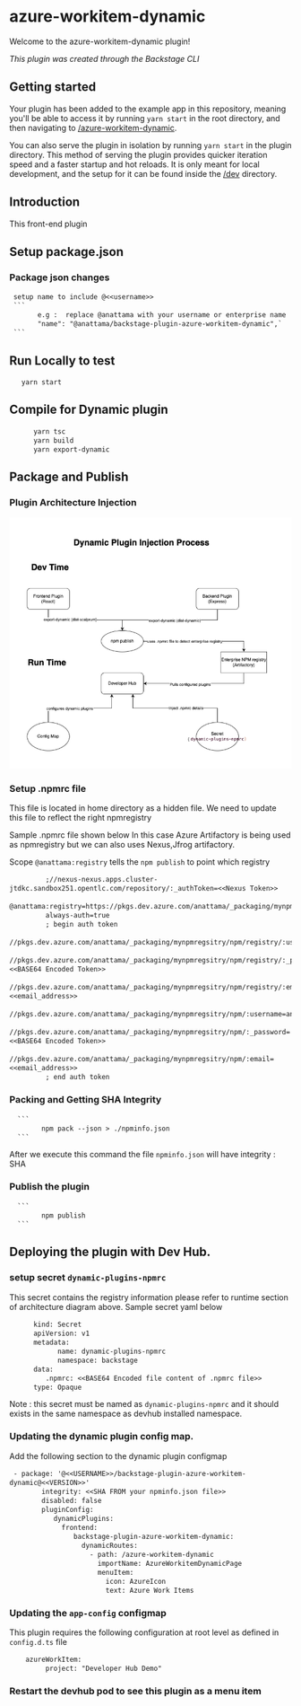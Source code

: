 # azure-workitem-dynamic

Welcome to the azure-workitem-dynamic plugin!

_This plugin was created through the Backstage CLI_

## Getting started

Your plugin has been added to the example app in this repository, meaning you'll be able to access it by running `yarn start` in the root directory, and then navigating to [/azure-workitem-dynamic](http://localhost:3000/azure-workitem-dynamic).

You can also serve the plugin in isolation by running `yarn start` in the plugin directory.
This method of serving the plugin provides quicker iteration speed and a faster startup and hot reloads.
It is only meant for local development, and the setup for it can be found inside the [/dev](./dev) directory.

## Introduction

This front-end plugin

## Setup package.json

   ### Package json changes 
     setup name to include @<<username>> 
     ```  
           e.g :  replace @anattama with your username or enterprise name
           "name": "@anattama/backstage-plugin-azure-workitem-dynamic",`
     ```      
## Run Locally to test

```
   yarn start
```   

## Compile for Dynamic plugin
```
      yarn tsc
      yarn build
      yarn export-dynamic
```


## Package and Publish 
  
### Plugin Architecture Injection
      
![Architecture Diagram](/docs/dynamic-plugin-injection.png)


### Setup .npmrc file
   This file is located in home directory as a hidden file. We need to update this file to reflect the right npmregistry

   Sample .npmrc file shown below In this case Azure Artifactory is being used as npmregistry but we can also uses Nexus,Jfrog artifactory.

   Scope `@anattama:registry` tells the `npm publish` to point which registry

   ```
            ;//nexus-nexus.apps.cluster-jtdkc.sandbox251.opentlc.com/repository/:_authToken=<<Nexus Token>>
            @anattama:registry=https://pkgs.dev.azure.com/anattama/_packaging/mynpmregsitry/npm/registry/
            always-auth=true
            ; begin auth token
            //pkgs.dev.azure.com/anattama/_packaging/mynpmregsitry/npm/registry/:username=anattama
            //pkgs.dev.azure.com/anattama/_packaging/mynpmregsitry/npm/registry/:_password=<<BASE64 Encoded Token>>
            //pkgs.dev.azure.com/anattama/_packaging/mynpmregsitry/npm/registry/:email=<<email_address>>
            //pkgs.dev.azure.com/anattama/_packaging/mynpmregsitry/npm/:username=anattama
            //pkgs.dev.azure.com/anattama/_packaging/mynpmregsitry/npm/:_password=<<BASE64 Encoded Token>>
            //pkgs.dev.azure.com/anattama/_packaging/mynpmregsitry/npm/:email=<<email_address>>
            ; end auth token
   ```
### Packing and  Getting SHA Integrity

      ```
            npm pack --json > ./npminfo.json 
      ``` 
After we execute this command the file `npminfo.json` will have integrity : SHA         

### Publish the plugin

      ```
            npm publish
      ```

## Deploying the plugin with Dev Hub.

### setup secret `dynamic-plugins-npmrc`

This secret contains the registry information please refer to runtime section of architecture diagram above. Sample secret yaml below

```
      kind: Secret
      apiVersion: v1
      metadata:
            name: dynamic-plugins-npmrc
            namespace: backstage
      data:
         .npmrc: <<BASE64 Encoded file content of .npmrc file>>
      type: Opaque

```

Note : this secret must be named as `dynamic-plugins-npmrc` and it should exists in the same namespace  as devhub installed namespace.

### Updating the dynamic plugin config map.
Add the following section to the dynamic plugin configmap

```
 - package: '@<<USERNAME>>/backstage-plugin-azure-workitem-dynamic@<<VERSION>>'
        integrity: <<SHA FROM your npminfo.json file>>
        disabled: false
        pluginConfig:
           dynamicPlugins:
             frontend:
                backstage-plugin-azure-workitem-dynamic:
                  dynamicRoutes:
                    - path: /azure-workitem-dynamic
                      importName: AzureWorkitemDynamicPage
                      menuItem:
                        icon: AzureIcon
                        text: Azure Work Items
```           

### Updating the `app-config` configmap

This plugin requires the following configuration at root level as defined in `config.d.ts` file

```
    azureWorkItem:
         project: "Developer Hub Demo"
```         

### Restart the devhub pod to see this plugin as a menu item